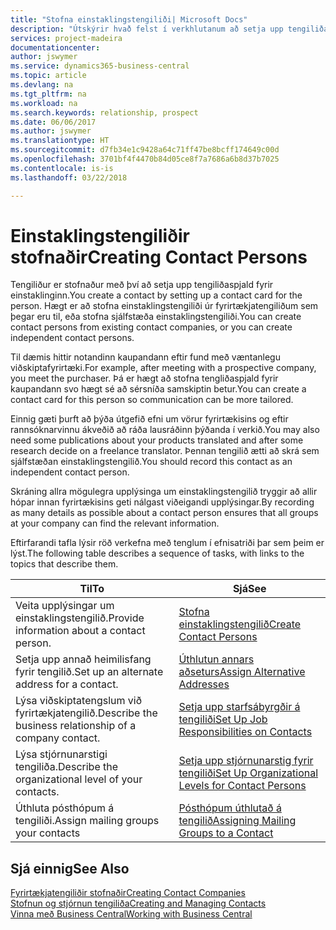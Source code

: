 ```yaml
---
title: "Stofna einstaklingstengiliði| Microsoft Docs"
description: "Útskýrir hvað felst í verkhlutanum að setja upp tengiliðaspjald fyrir einstakling, til dæmis viðfang eða birgja, og hjálpar til við að skilgreina sambandið og móta samskiptin."
services: project-madeira
documentationcenter: 
author: jswymer
ms.service: dynamics365-business-central
ms.topic: article
ms.devlang: na
ms.tgt_pltfrm: na
ms.workload: na
ms.search.keywords: relationship, prospect
ms.date: 06/06/2017
ms.author: jswymer
ms.translationtype: HT
ms.sourcegitcommit: d7fb34e1c9428a64c71ff47be8bcff174649c00d
ms.openlocfilehash: 3701bf4f4470b84d05ce8f7a7686a6b8d37b7025
ms.contentlocale: is-is
ms.lasthandoff: 03/22/2018

---
```

# <a name="creating-contact-persons"></a><span data-ttu-id="f59a2-103">Einstaklingstengiliðir stofnaðir</span><span class="sxs-lookup"><span data-stu-id="f59a2-103">Creating Contact Persons</span></span>
<span data-ttu-id="f59a2-104">Tengiliður er stofnaður með því að setja upp tengiliðaspjald fyrir einstaklinginn.</span><span class="sxs-lookup"><span data-stu-id="f59a2-104">You create a contact by setting up a contact card for the person.</span></span> <span data-ttu-id="f59a2-105">Hægt er að stofna einstaklingstengiliði úr fyrirtækjatengiliðum sem þegar eru til, eða stofna sjálfstæða einstaklingstengiliði.</span><span class="sxs-lookup"><span data-stu-id="f59a2-105">You can create contact persons from existing contact companies, or you can create independent contact persons.</span></span>

<span data-ttu-id="f59a2-106">Til dæmis hittir notandinn kaupandann eftir fund með væntanlegu viðskiptafyrirtæki.</span><span class="sxs-lookup"><span data-stu-id="f59a2-106">For example, after meeting with a prospective company, you meet the purchaser.</span></span> <span data-ttu-id="f59a2-107">Þá er hægt að stofna tengliðaspjald fyrir kaupandann svo hægt sé að sérsníða samskiptin betur.</span><span class="sxs-lookup"><span data-stu-id="f59a2-107">You can create a contact card for this person so communication can be more tailored.</span></span>

<span data-ttu-id="f59a2-108">Einnig gæti þurft að þýða útgefið efni um vörur fyrirtækisins og eftir rannsóknarvinnu ákveðið að ráða lausráðinn þýðanda í verkið.</span><span class="sxs-lookup"><span data-stu-id="f59a2-108">You may also need some publications about your products translated and after some research decide on a freelance translator.</span></span> <span data-ttu-id="f59a2-109">Þennan tengilið ætti að skrá sem sjálfstæðan einstaklingstengilið.</span><span class="sxs-lookup"><span data-stu-id="f59a2-109">You should record this contact as an independent contact person.</span></span>

<span data-ttu-id="f59a2-110">Skráning allra mögulegra upplýsinga um einstaklingstengilið tryggir að allir hópar innan fyrirtækisins geti nálgast viðeigandi upplýsingar.</span><span class="sxs-lookup"><span data-stu-id="f59a2-110">By recording as many details as possible about a contact person ensures that all groups at your company can find the relevant information.</span></span>

<span data-ttu-id="f59a2-111">Eftirfarandi tafla lýsir röð verkefna með tenglum í efnisatriði þar sem þeim er lýst.</span><span class="sxs-lookup"><span data-stu-id="f59a2-111">The following table describes a sequence of tasks, with links to the topics that describe them.</span></span>

| <span data-ttu-id="f59a2-112">Til</span><span class="sxs-lookup"><span data-stu-id="f59a2-112">To</span></span> | <span data-ttu-id="f59a2-113">Sjá</span><span class="sxs-lookup"><span data-stu-id="f59a2-113">See</span></span> |
| --- | --- |
| <span data-ttu-id="f59a2-114">Veita upplýsingar um einstaklingstengilið.</span><span class="sxs-lookup"><span data-stu-id="f59a2-114">Provide information about a contact person.</span></span> |[<span data-ttu-id="f59a2-115">Stofna einstaklingstengilið</span><span class="sxs-lookup"><span data-stu-id="f59a2-115">Create Contact Persons</span></span>](marketing-how-create-contact-persons.md) |
| <span data-ttu-id="f59a2-116">Setja upp annað heimilisfang fyrir tengilið.</span><span class="sxs-lookup"><span data-stu-id="f59a2-116">Set up an alternate address for a contact.</span></span> |[<span data-ttu-id="f59a2-117">Úthlutun annars aðseturs</span><span class="sxs-lookup"><span data-stu-id="f59a2-117">Assign Alternative Addresses</span></span>](marketing-how-assign-alternate-address.md) |
| <span data-ttu-id="f59a2-118">Lýsa viðskiptatengslum við fyrirtækjatengilið.</span><span class="sxs-lookup"><span data-stu-id="f59a2-118">Describe the business relationship of a company contact.</span></span> |[<span data-ttu-id="f59a2-119">Setja upp starfsábyrgðir á tengiliði</span><span class="sxs-lookup"><span data-stu-id="f59a2-119">Set Up Job Responsibilities on Contacts</span></span>](marketing-job-responsibilities.md) |
| <span data-ttu-id="f59a2-120">Lýsa stjórnunarstigi tengiliða.</span><span class="sxs-lookup"><span data-stu-id="f59a2-120">Describe the organizational level of your contacts.</span></span> |[<span data-ttu-id="f59a2-121">Setja upp stjórnunarstig fyrir tengiliði</span><span class="sxs-lookup"><span data-stu-id="f59a2-121">Set Up Organizational Levels for Contact Persons</span></span>](marketing-organizational-levels.md) |
| <span data-ttu-id="f59a2-122">Úthluta pósthópum á tengiliði.</span><span class="sxs-lookup"><span data-stu-id="f59a2-122">Assign mailing groups your contacts</span></span> |[<span data-ttu-id="f59a2-123">Pósthópum úthlutað á tengilið</span><span class="sxs-lookup"><span data-stu-id="f59a2-123">Assigning Mailing Groups to a Contact</span></span>](marketing-mailing-groups.md) |

## <a name="see-also"></a><span data-ttu-id="f59a2-124">Sjá einnig</span><span class="sxs-lookup"><span data-stu-id="f59a2-124">See Also</span></span>
[<span data-ttu-id="f59a2-125">Fyrirtækjatengiliðir stofnaðir</span><span class="sxs-lookup"><span data-stu-id="f59a2-125">Creating Contact Companies</span></span>](marketing-create-contact-companies.md)  
[<span data-ttu-id="f59a2-126">Stofnun og stjórnun tengiliða</span><span class="sxs-lookup"><span data-stu-id="f59a2-126">Creating and Managing Contacts</span></span>]()  
[<span data-ttu-id="f59a2-127">Vinna með Business Central</span><span class="sxs-lookup"><span data-stu-id="f59a2-127">Working with Business Central</span></span>](ui-work-product.md)

